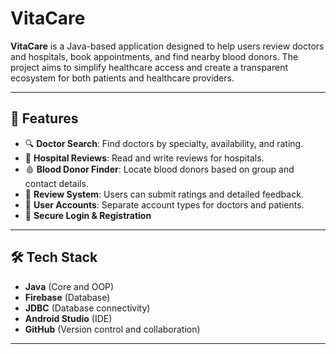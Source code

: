 # VitaCare

**VitaCare** is a Java-based application designed to help users review doctors and hospitals, book appointments, and find nearby blood donors. The project aims to simplify healthcare access and create a transparent ecosystem for both patients and healthcare providers.

---

## 🚀 Features

- 🔍 **Doctor Search**: Find doctors by specialty, availability, and rating.
- 🏥 **Hospital Reviews**: Read and write reviews for hospitals.
- 🩸 **Blood Donor Finder**: Locate blood donors based on group and contact details.
- 💬 **Review System**: Users can submit ratings and detailed feedback.
- 📱 **User Accounts**: Separate account types for doctors and patients.
- 🔐 **Secure Login & Registration**

---

## 🛠️ Tech Stack

- **Java** (Core and OOP)
- **Firebase** (Database)
- **JDBC** (Database connectivity)
- **Android Studio** (IDE)
- **GitHub** (Version control and collaboration)

---


